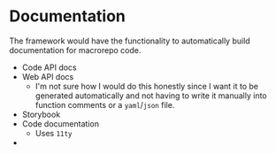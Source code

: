 # Documentation
The framework would have the functionality to automatically build documentation for macrorepo code.

- Code API docs
- Web API docs
  - I'm not sure how I would do this honestly since I want it to be generated automatically and not having to write it manually into function comments or a `yaml`/`json` file.
- Storybook
- Code documentation
  - Uses `11ty`
- 

